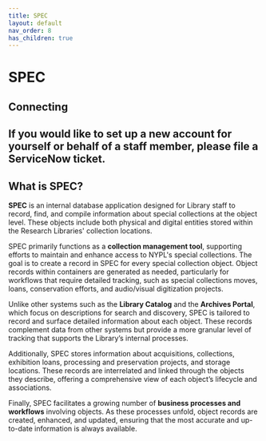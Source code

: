 ```yaml
---
title: SPEC
layout: default
nav_order: 8
has_children: true
---
```


# SPEC

## Connecting

If you would like to set up a new account for yourself or behalf of a staff member, please file a ServiceNow ticket.
---

## What is SPEC?

**SPEC** is an internal database application designed for Library staff to record, find, and compile information about special collections at the object level. These objects include both physical and digital entities stored within the Research Libraries' collection locations. 

SPEC primarily functions as a **collection management tool**, supporting efforts to maintain and enhance access to NYPL's special collections. The goal is to create a record in SPEC for every special collection object. Object records within containers are generated as needed, particularly for workflows that require detailed tracking, such as special collections moves, loans, conservation efforts, and audio/visual digitization projects.

Unlike other systems such as the **Library Catalog** and the **Archives Portal**, which focus on descriptions for search and discovery, SPEC is tailored to record and surface detailed information about each object. These records complement data from other systems but provide a more granular level of tracking that supports the Library’s internal processes.

Additionally, SPEC stores information about acquisitions, collections, exhibition loans, processing and preservation projects, and storage locations. These records are interrelated and linked through the objects they describe, offering a comprehensive view of each object’s lifecycle and associations.

Finally, SPEC facilitates a growing number of **business processes and workflows** involving objects. As these processes unfold, object records are created, enhanced, and updated, ensuring that the most accurate and up-to-date information is always available.
